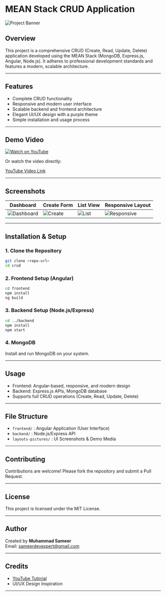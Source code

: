 # MEAN Stack CRUD Application

![Project Banner](layouts-pictures/crud1.jpeg)

## Overview

This project is a comprehensive CRUD (Create, Read, Update, Delete) application developed using the MEAN Stack (MongoDB, Express.js, Angular, Node.js). It adheres to professional development standards and features a modern, scalable architecture.

---

## Features

- Complete CRUD functionality
- Responsive and modern user interface
- Scalable backend and frontend architecture
- Elegant UI/UX design with a purple theme
- Simple installation and usage process

---

## Demo Video

[![Watch on YouTube](layouts-pictures/crud2.jpeg)](https://youtu.be/vq45Dj_MiJ4)

Or watch the video directly:

[YouTube Video Link](https://youtu.be/vq45Dj_MiJ4)

---

## Screenshots

| Dashboard | Create Form | List View | Responsive Layout |
|-----------|-------------|-----------|-------------------|
| ![Dashboard](layouts-pictures/crud1.jpeg) | ![Create](layouts-pictures/crud2.jpeg) | ![List](layouts-pictures/crud3.jpeg) | ![Responsive](layouts-pictures/crud4.jpeg) |

---

## Installation & Setup

### 1. Clone the Repository

```bash
git clone <repo-url>
cd crud
```

### 2. Frontend Setup (Angular)

```bash
cd frontend
npm install
ng build
```

### 3. Backend Setup (Node.js/Express)

```bash
cd ../backend
npm install
npm start
```

### 4. MongoDB

Install and run MongoDB on your system.

---

## Usage

- Frontend: Angular-based, responsive, and modern design
- Backend: Express.js APIs, MongoDB database
- Supports full CRUD operations (Create, Read, Update, Delete)

---

## File Structure

- `frontend/` : Angular Application (User Interface)
- `backend/` : Node.js/Express API
- `layouts-pictures/` : UI Screenshots & Demo Media

---

## Contributing

Contributions are welcome! Please fork the repository and submit a Pull Request.

---

## License

This project is licensed under the MIT License.

---

## Author

Created by **Muhammad Sameer**  
Email: sameerdevexpert@gmail.com

---

## Credits

- [YouTube Tutorial](https://youtu.be/vq45Dj_MiJ4)
- UI/UX Design Inspiration

---

